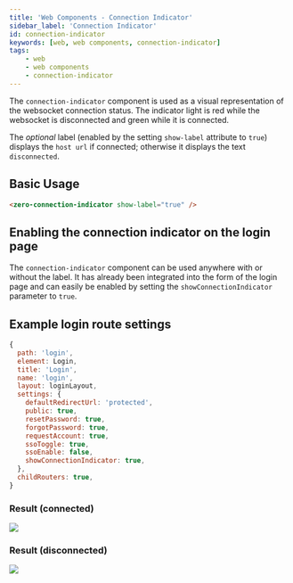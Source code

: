 ```yaml
---
title: 'Web Components - Connection Indicator'
sidebar_label: 'Connection Indicator'
id: connection-indicator
keywords: [web, web components, connection-indicator]
tags:
    - web
    - web components
    - connection-indicator
---
```


The `connection-indicator` component is used as a visual representation of the websocket connection status.
The indicator light is red while the websocket is disconnected and green while it is connected.

The *optional* label (enabled by the setting `show-label` attribute to `true`) displays the `host url` if connected; otherwise it displays the text `disconnected`.

## Basic Usage

```html
<zero-connection-indicator show-label="true" />
```

## Enabling the connection indicator on the login page

The `connection-indicator` component can be used anywhere with or without the label.
It has already been integrated into the form of the login page and can easily be enabled by setting the `showConnectionIndicator` parameter to `true`.

## Example login route settings

```jsx
{
  path: 'login',
  element: Login,
  title: 'Login',
  name: 'login',
  layout: loginLayout,
  settings: {
    defaultRedirectUrl: 'protected',
    public: true,
    resetPassword: true,
    forgotPassword: true,
    requestAccount: true,
    ssoToggle: true,
    ssoEnable: false,
    showConnectionIndicator: true,
  },
  childRouters: true,
}
```

### Result (connected)
![](/img/connection-indicator-connected.png)

### Result (disconnected)
![](/img/connection-indicator-disconnected.png)
